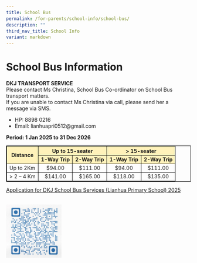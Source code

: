 ```yaml
---
title: School Bus
permalink: /for-parents/school-info/school-bus/
description: ""
third_nav_title: School Info
variant: markdown
---
```

<style>
        table {
            width: 100%;
            border-collapse: collapse;
            border: 2px solid black; /* Table border */
        }
        table, th, td {
            border: 1px solid black; /* Cell borders */
        }
        th {
            background-color: #fff2ba; /* Header background color */
            text-align: center; /* Center text for headers */
        }
        td.highlight {
            background-color: #fff2ba; /* Highlight background color */
            text-align: center; /* Center text for highlighted cells */
        }
        td.center-text {
            text-align: center; /* Center text for specific cells */
        }
 </style>

<h1><strong>School Bus Information</strong></h1>

<p><strong>DKJ TRANSPORT SERVICE</strong><br>
Please contact Ms Christina, School Bus Co-ordinator on School Bus transport matters.<br>If you are unable to contact Ms Christina via call, please send her a message via SMS. </p>

<ul class="a">
  <li>HP: 8898 0216</li>
  <li>Email: lianhuapri0512@gmail.com</li>
</ul>

<p><strong>Period: 1 Jan 2025 to 31 Dec 2026</strong></p>

<table>
    <tbody><tr>
        <th rowspan="2">Distance</th>
        <th style="text-align:center;" colspan="2"><strong>Up to 15-seater</strong></th>
        <th style="text-align:center;" colspan="2"><strong>&gt; 15-seater</strong></th>
    </tr>
    <tr>
        <td class="highlight"><strong>1-Way Trip</strong></td>
        <td class="highlight"><strong>2-Way Trip</strong></td>
        <td class="highlight"><strong>1-Way Trip</strong></td>
        <td class="highlight"><strong>2-Way Trip</strong></td>
    </tr>
    <tr>
        <td>Up to 2Km</td>
        <td class="center-text">$94.00</td>
        <td class="center-text">$111.00</td>
        <td class="center-text">$94.00</td>
        <td class="center-text">$111.00</td>
    </tr>
    <tr>
        <td>&gt; 2 – 4 Km</td>
        <td class="center-text">$141.00</td>
        <td class="center-text">$165.00</td>
        <td class="center-text">$118.00</td>
        <td class="center-text">$135.00</td>
    </tr>
</tbody></table>

<p><a target="_blank" href="https://forms.gle/QrMoTQY5DznvqfCv5">Application for DKJ School Bus Services (Lianhua Primary School) 2025</a></p>

<br>
<img alt="School Bus QR" src="/images/School%20Info/School%20Bus/schoolbus2025.jpg" style="width:30%">